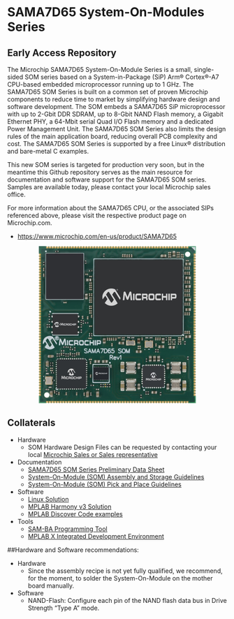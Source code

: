 # SAMA7D65 System-On-Modules Series
## Early Access Repository

The Microchip SAMA7D65 System-On-Module Series is a small, single-sided SOM series based on a System-in-Package (SiP) Arm® Cortex®-A7 CPU-based embedded microprocessor running up to 1 GHz.
The SAMA7D65 SOM Series is built on a common set of proven Microchip components to reduce time to market by simplifying hardware design and software development.
The SOM embeds a SAMA7D65 SiP microprocessor with up to 2-Gbit DDR SDRAM, up to 8-Gbit NAND Flash memory, a Gigabit Ethernet PHY, a 64-Mbit serial Quad I/O Flash memory and a dedicated Power Management Unit.
The SAMA7D65 SOM Series also limits the design rules of the main application board, reducing overall PCB complexity and cost. The SAMA7D65 SOM Series is supported by a free Linux® distribution and bare-metal C examples.   

This new SOM series is targeted for production very soon, but in the meantime this Github repository serves as the main resource for documentation and software support for the SAMA7D65 SOM series.  Samples are available today, please contact your local Microchip sales office. 

For more information about the SAMA7D65 CPU, or the associated SIPs referenced above, please visit the respective product page on Microchip.com.
* https://www.microchip.com/en-us/product/SAMA7D65


<p align="center"><img src="SAMA7D65-SOM.jpg" /></p>


## Collaterals
* Hardware
  * SOM Hardware Design Files can be requested by contacting your local [Microchip Sales or Sales representative](https://www.microchip.com/en-us/about/global-sales-and-distribution)
* Documentation
  * [SAMA7D65 SOM Series Preliminary Data Sheet](Documentation/)
  * [System-On-Module (SOM) Assembly and Storage Guidelines](https://ww1.microchip.com/downloads/aemDocuments/documents/MPU32/ApplicationNotes/ApplicationNotes/System-On-Module-SOM-Assembly-and-Storage-Guidelines-DS00005249.pdf)
  * [System-On-Module (SOM) Pick and Place Guidelines](https://ww1.microchip.com/downloads/aemDocuments/documents/MPU32/ApplicationNotes/ApplicationNotes/System-On-Module-SOM-Pick-and-Place-Guidelines-ds00004878.pdf)
* Software
  * [Linux Solution](http://www.linux4sam.org/)
  * [MPLAB Harmony v3 Solution](https://www.microchip.com/en-us/tools-resources/configure/mplab-harmony)
  * [MPLAB Discover Code examples](https://mplab-discover.microchip.com/v2/category/com.microchip.code.examples?dsl=sama7d65)
* Tools
  * [SAM-BA Programming Tool](https://github.com/atmelcorp/sam-ba/releases/tag/v3.9)
  * [MPLAB X Integrated Development Environment](https://www.microchip.com/en-us/tools-resources/develop/mplab-x-ide)

##Hardware and Software recommendations:
* Hardware
  * Since the assembly recipe is not yet fully qualified, we recommend, for the moment, to solder the System-On-Module on the mother board manually.
* Software
  * NAND-Flash: Configure each pin of the NAND flash data bus in Drive Strength “Type A” mode.

